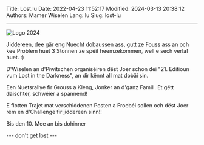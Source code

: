 Title: Lost.lu
Date: 2022-04-23 11:52:17
Modified: 2024-03-13 20:38:12
Authors: Mamer Wiselen
Lang: lu
Slug: lost-lu

----

![Logo 2024](/static/images/logo2024.jpg)

Jiddereen, dee gär eng Nuecht dobaussen ass, gutt ze Fouss ass an och kee
Problem huet 3 Stonnen ze spéit heemzekommen, well e sech verlaf huet. :)


D'Wiselen an d'Piwitschen organiséiren dëst Joer schon déi "21. Editioun vum
Lost in the Darkness", an dir kënnt all mat dobäi sin.

Een Nuetsrallye fir Grouss a Kleng, Jonker an d'ganz Famill.
Et gëtt däischter, schwéier a spannend!

E flotten Trajet mat verschiddenen Posten a Froebéi sollen och dëst Joer rëm en
d'Challenge fir jiddereen sinn!!


Bis den 10. Mee an bis dohinner

 --- don't get lost ---


[form]: https://shop.piwitschen.lu/product/lost-umellung
